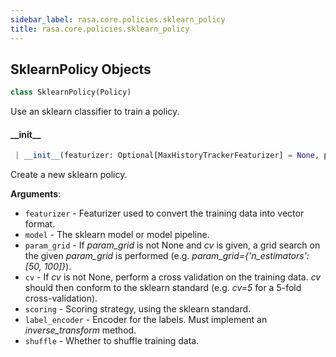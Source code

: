 ```yaml
---
sidebar_label: rasa.core.policies.sklearn_policy
title: rasa.core.policies.sklearn_policy
---
```


## SklearnPolicy Objects

```python
class SklearnPolicy(Policy)
```

Use an sklearn classifier to train a policy.

#### \_\_init\_\_

```python
 | __init__(featurizer: Optional[MaxHistoryTrackerFeaturizer] = None, priority: int = DEFAULT_POLICY_PRIORITY, model: Optional["sklearn.base.BaseEstimator"] = None, param_grid: Optional[Dict[Text, List] or List[Dict]] = None, cv: Optional[int] = None, scoring: Optional[Text or List or Dict or Callable] = "accuracy", label_encoder: LabelEncoder = LabelEncoder(), shuffle: bool = True, **kwargs: Any, ,) -> None
```

Create a new sklearn policy.

**Arguments**:

- `featurizer` - Featurizer used to convert the training data into
  vector format.
- `model` - The sklearn model or model pipeline.
- `param_grid` - If *param_grid* is not None and *cv* is given,
  a grid search on the given *param_grid* is performed
  (e.g. *param_grid={&#x27;n_estimators&#x27;: [50, 100]}*).
- `cv` - If *cv* is not None, perform a cross validation on
  the training data. *cv* should then conform to the
  sklearn standard (e.g. *cv=5* for a 5-fold cross-validation).
- `scoring` - Scoring strategy, using the sklearn standard.
- `label_encoder` - Encoder for the labels. Must implement an
  *inverse_transform* method.
- `shuffle` - Whether to shuffle training data.

